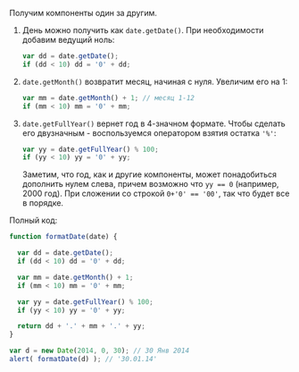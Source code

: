 Получим компоненты один за другим.

1. День можно получить как `date.getDate()`. При необходимости добавим ведущий ноль:

    ```js
    var dd = date.getDate();
    if (dd < 10) dd = '0' + dd;
    ```
2. `date.getMonth()` возвратит месяц, начиная с нуля. Увеличим его на 1:

    ```js
    var mm = date.getMonth() + 1; // месяц 1-12
    if (mm < 10) mm = '0' + mm;
    ```
3. `date.getFullYear()` вернет год в 4-значном формате. Чтобы сделать его двузначным - воспользуемся оператором взятия остатка `'%'`:

    ```js
    var yy = date.getFullYear() % 100;
    if (yy < 10) yy = '0' + yy;
    ```

    Заметим, что год, как и другие компоненты, может понадобиться дополнить нулем слева, причем возможно что `yy == 0` (например, 2000 год). При сложении со строкой `0+'0' == '00'`, так что будет все в порядке.

Полный код:

```js run
function formatDate(date) {

  var dd = date.getDate();
  if (dd < 10) dd = '0' + dd;

  var mm = date.getMonth() + 1;
  if (mm < 10) mm = '0' + mm;

  var yy = date.getFullYear() % 100;
  if (yy < 10) yy = '0' + yy;

  return dd + '.' + mm + '.' + yy;
}

var d = new Date(2014, 0, 30); // 30 Янв 2014
alert( formatDate(d) ); // '30.01.14'
```

